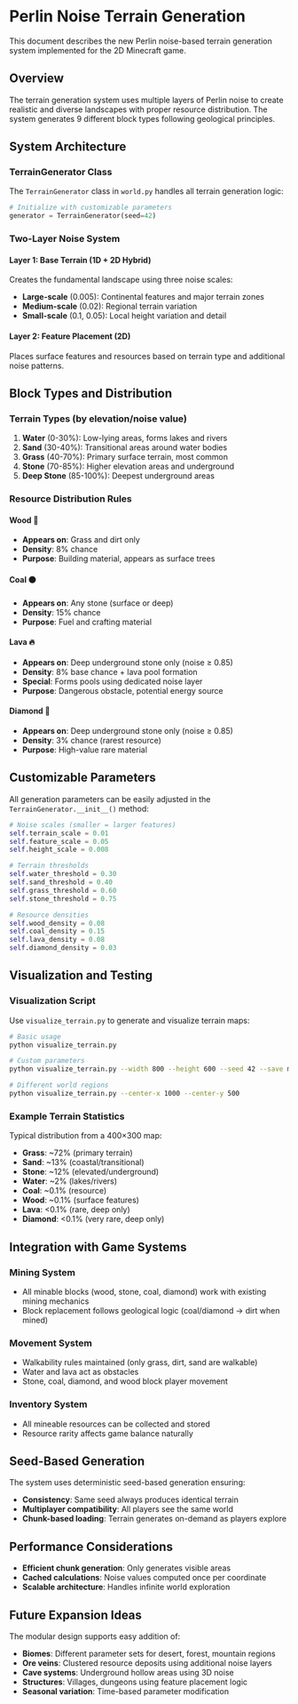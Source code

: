 # Perlin Noise Terrain Generation

This document describes the new Perlin noise-based terrain generation system implemented for the 2D Minecraft game.

## Overview

The terrain generation system uses multiple layers of Perlin noise to create realistic and diverse landscapes with proper resource distribution. The system generates 9 different block types following geological principles.

## System Architecture

### TerrainGenerator Class

The `TerrainGenerator` class in `world.py` handles all terrain generation logic:

```python
# Initialize with customizable parameters
generator = TerrainGenerator(seed=42)
```

### Two-Layer Noise System

#### Layer 1: Base Terrain (1D + 2D Hybrid)
Creates the fundamental landscape using three noise scales:
- **Large-scale** (0.005): Continental features and major terrain zones
- **Medium-scale** (0.02): Regional terrain variation
- **Small-scale** (0.1, 0.05): Local height variation and detail

#### Layer 2: Feature Placement (2D)
Places surface features and resources based on terrain type and additional noise patterns.

## Block Types and Distribution

### Terrain Types (by elevation/noise value)
1. **Water** (0-30%): Low-lying areas, forms lakes and rivers
2. **Sand** (30-40%): Transitional areas around water bodies
3. **Grass** (40-70%): Primary surface terrain, most common
4. **Stone** (70-85%): Higher elevation areas and underground
5. **Deep Stone** (85-100%): Deepest underground areas

### Resource Distribution Rules

#### Wood 🌳
- **Appears on**: Grass and dirt only
- **Density**: 8% chance
- **Purpose**: Building material, appears as surface trees

#### Coal ⚫
- **Appears on**: Any stone (surface or deep)
- **Density**: 15% chance
- **Purpose**: Fuel and crafting material

#### Lava 🔥
- **Appears on**: Deep underground stone only (noise ≥ 0.85)
- **Density**: 8% base chance + lava pool formation
- **Special**: Forms pools using dedicated noise layer
- **Purpose**: Dangerous obstacle, potential energy source

#### Diamond 💎
- **Appears on**: Deep underground stone only (noise ≥ 0.85)
- **Density**: 3% chance (rarest resource)
- **Purpose**: High-value rare material

## Customizable Parameters

All generation parameters can be easily adjusted in the `TerrainGenerator.__init__()` method:

```python
# Noise scales (smaller = larger features)
self.terrain_scale = 0.01
self.feature_scale = 0.05
self.height_scale = 0.008

# Terrain thresholds
self.water_threshold = 0.30
self.sand_threshold = 0.40
self.grass_threshold = 0.60
self.stone_threshold = 0.75

# Resource densities
self.wood_density = 0.08
self.coal_density = 0.15
self.lava_density = 0.08
self.diamond_density = 0.03
```

## Visualization and Testing

### Visualization Script
Use `visualize_terrain.py` to generate and visualize terrain maps:

```bash
# Basic usage
python visualize_terrain.py

# Custom parameters
python visualize_terrain.py --width 800 --height 600 --seed 42 --save map.png

# Different world regions
python visualize_terrain.py --center-x 1000 --center-y 500
```

### Example Terrain Statistics
Typical distribution from a 400×300 map:
- **Grass**: ~72% (primary terrain)
- **Sand**: ~13% (coastal/transitional)
- **Stone**: ~12% (elevated/underground)
- **Water**: ~2% (lakes/rivers)
- **Coal**: ~0.1% (resource)
- **Wood**: ~0.1% (surface features)
- **Lava**: <0.1% (rare, deep only)
- **Diamond**: <0.1% (very rare, deep only)

## Integration with Game Systems

### Mining System
- All minable blocks (wood, stone, coal, diamond) work with existing mining mechanics
- Block replacement follows geological logic (coal/diamond → dirt when mined)

### Movement System
- Walkability rules maintained (only grass, dirt, sand are walkable)
- Water and lava act as obstacles
- Stone, coal, diamond, and wood block player movement

### Inventory System
- All mineable resources can be collected and stored
- Resource rarity affects game balance naturally

## Seed-Based Generation

The system uses deterministic seed-based generation ensuring:
- **Consistency**: Same seed always produces identical terrain
- **Multiplayer compatibility**: All players see the same world
- **Chunk-based loading**: Terrain generates on-demand as players explore

## Performance Considerations

- **Efficient chunk generation**: Only generates visible areas
- **Cached calculations**: Noise values computed once per coordinate
- **Scalable architecture**: Handles infinite world exploration

## Future Expansion Ideas

The modular design supports easy addition of:
- **Biomes**: Different parameter sets for desert, forest, mountain regions
- **Ore veins**: Clustered resource deposits using additional noise layers
- **Cave systems**: Underground hollow areas using 3D noise
- **Structures**: Villages, dungeons using feature placement logic
- **Seasonal variation**: Time-based parameter modification